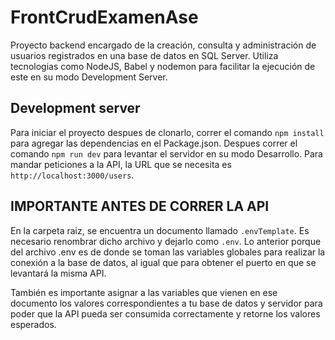 # FrontCrudExamenAse

Proyecto backend encargado de la creación, consulta y administración de usuarios registrados en una base de datos en SQL Server.
Utiliza tecnologias como NodeJS, Babel y nodemon para facilitar la ejecución de este en su modo Development Server.

## Development server
Para iniciar el proyecto despues de clonarlo, correr el comando `npm install` para agregar las dependencias en el Package.json.
Despues correr el comando `npm run dev` para levantar el servidor en su modo Desarrollo.
Para mandar peticiones a la API, la URL que se necesita es `http://localhost:3000/users`.

## IMPORTANTE ANTES DE CORRER LA API
En la carpeta raiz, se encuentra un documento llamado `.envTemplate`. Es necesario renombrar dicho archivo y dejarlo como `.env`.
Lo anterior porque del archivo .env es de donde se toman las variables globales para realizar la conexión a la base de datos, 
al igual que para obtener el puerto en que se levantará la misma API.

También es importante asignar a las variables que vienen en ese documento los valores correspondientes a tu base de datos y servidor 
para poder que la API pueda ser consumida correctamente y retorne los valores esperados.
